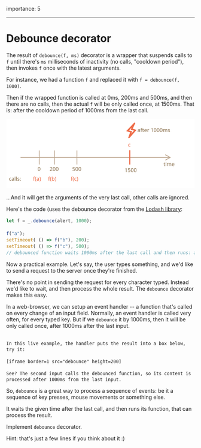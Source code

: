 importance: 5

---

# Debounce decorator

The result of `debounce(f, ms)` decorator is a wrapper that suspends calls to `f` until there's `ms` milliseconds of inactivity (no calls, "cooldown period"), then invokes `f` once with the latest arguments.

For instance, we had a function `f` and replaced it with `f = debounce(f, 1000)`.

Then if the wrapped function is called at 0ms, 200ms and 500ms, and then there are no calls, then the actual `f` will be only called once, at 1500ms. That is: after the cooldown period of 1000ms from the last call.

![](debounce.svg)

...And it will get the arguments of the very last call, other calls are ignored.

Here's the code (uses the debounce decorator from the [Lodash library](https://lodash.com/docs/4.17.15#debounce):

```js
let f = _.debounce(alert, 1000);

f("a"); 
setTimeout( () => f("b"), 200);
setTimeout( () => f("c"), 500); 
// debounced function waits 1000ms after the last call and then runs: alert("c")
```


Now a practical example. Let's say, the user types something, and we'd like to send a request to the server once they're finished.

There's no point in sending the request for every character typed. Instead we'd like to wait, and then process the whole result. The `debounce` decorator makes this easy.

In a web-browser, we can setup an event handler -- a function that's called on every change of an input field. Normally, an event handler is called very often, for every typed key. But if we `debounce` it by 1000ms, then it will be only called once, after 1000ms after the last input.

```online

In this live example, the handler puts the result into a box below, try it:

[iframe border=1 src="debounce" height=200]

See? The second input calls the debounced function, so its content is processed after 1000ms from the last input.
```

So, `debounce` is a great way to process a sequence of events: be it a sequence of key presses, mouse movements or something else.


It waits the given time after the last call, and then runs its function, that can process the result.

Implement `debounce` decorator. 

Hint: that's just a few lines if you think about it :)